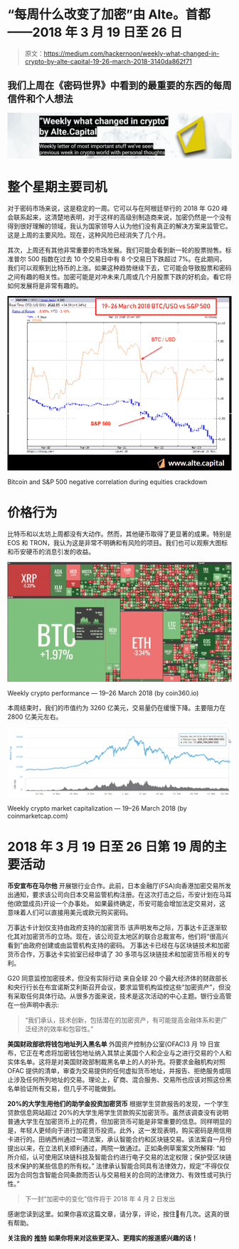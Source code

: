 # “每周什么改变了加密”由 Alte。首都——2018 年 3 月 19 日至 26 日

> 原文：<https://medium.com/hackernoon/weekly-what-changed-in-crypto-by-alte-capital-19-26-march-2018-3140da862f71>

## 我们上周在《密码世界》中看到的最重要的东西的每周信件和个人想法

![](img/b3c03a12b000005b555a659b1c8a627a.png)

# 整个星期主要司机

对于密码市场来说，这是稳定的一周。它可以与在阿根廷举行的 2018 年 G20 峰会联系起来，这清楚地表明，对于这样的高级别制造商来说，加密仍然是一个没有得到很好理解的领域，我认为国家领导人认为他们没有真正的解决方案来监管它。这是上周的主要风险。现在，这种风险已经消失了几个月。

其次，上周还有其他非常重要的市场发展。我们可能会看到新一轮的股票抛售。标准普尔 500 指数在过去 10 个交易日中有 8 个交易日下跌超过 7%。在此期间，我们可以观察到比特币的上涨。如果这种趋势继续下去，它可能会导致股票和密码之间有趣的相关性。加密可能是对冲未来几周或几个月股票下跌的好机会。看它将如何发展将是非常有趣的。

![](img/6fe90730fde345a18084994bb764866a.png)

Bitcoin and S&P 500 negative correlation during equities crackdown

# 价格行为

比特币和以太坊上周都没有大动作。然而，其他硬币取得了更显著的成果。特别是 EOS 和 TRON，我认为这是非常不明确和有风险的项目。我们也可以观察大图标和币安硬币的消息引发的收益。

![](img/0c16d29fbdbc24bf491c7ec968adebfb.png)

Weekly crypto performance — 19–26 March 2018 (by coin360.io)

本周结束时，我们的市值约为 3260 亿美元，交易量仍在缓慢下降。主要阻力在 2800 亿美元左右。

![](img/18f7253dc6a7e03745a9c6f0a8b2fb3f.png)

Weekly crypto market capitalization — 19–26 March 2018 (by coinmarketcap.com)

# 2018 年 3 月 19 日至 26 日第 19 周的主要活动

**币安宣布在马尔他**
开展银行业合作。此前，日本金融厅(FSA)向香港加密交易所发出通知，要求该公司向日本交易监管机构注册。在这次打击之后，币安计划在马耳他(欧盟成员)开设一个办事处。
如果最终确定，币安可能会增加法定交易对，这意味着人们可以直接用美元或欧元购买密码。

万事达卡计划仅支持由政府支持的加密货币
该声明发布之际，万事达卡正逐渐软化其对加密货币的立场。现在，该公司亚太地区的联合总裁宣布，他们将“很高兴看到”由政府创建或由监管机构支持的密码。
万事达卡已经在与区块链技术和加密货币合作，万事达卡实验室已经申请了 30 多项与区块链技术和加密货币相关的专利。

G20 同意监控加密技术，但没有实际行动
来自全球 20 个最大经济体的财政部长和央行行长在布宜诺斯艾利斯召开会议，要求监管机构监控这些“加密资产”，但没有采取任何具体行动。从很多方面来说，技术是这次活动的中心主题。银行业高管在一份声明中表示:

> “我们承认，技术创新，包括潜在的加密资产，有可能提高金融体系和更广泛经济的效率和包容性。”

**美国财政部欲将钱包地址列入黑名单**
外国资产控制办公室(OFAC)3 月 19 日宣布，它正在考虑将加密钱包地址纳入其禁止美国个人和企业与之进行交易的个人和实体名单。这将是对美国财政部制裁黑名单上的人的补充。将要求金融机构对照 OFAC 提供的清单，审查为交易提供的任何虚拟货币地址，并报告、拒绝服务或阻止涉及任何所列地址的交易。理论上，矿商、混合服务、交易所也应该对照这份黑名单验证所有交易，但几乎不可能做到。

**20%的大学生用他们的助学金投资加密货币**
根据学生贷款报告的发现，一个学生贷款信息网站超过 20%的大学生用学生贷款购买加密货币。虽然该调查没有说明普通大学生在加密货币上的花费，但加密货币可能是非常重要的信息。同样明显的是，年轻人更倾向于进行加密货币投资。此外，这一发现表明，购买密码是用信用卡进行的。田纳西州通过一项法案，承认智能合约和区块链交易。该法案自一月份提出以来，在立法机关顺利通过，两院一致通过。正如条例草案案文所解释:
“如所介绍，认可使用区块链科技及智能合约进行电子交易的法定权限；保护受区块链技术保护的某些信息的所有权。”
法律承认智能合同具有法律效力，规定“不得仅仅因为合同包含智能合同条款而否认与交易相关的合同的法律效力、有效性或可执行性。”

> 下一封“加密中的变化”信件将于 2018 年 4 月 2 日发出

感谢您读到这里。如果你喜欢这篇文章，请分享，评论，按住👏有几次。这真的很有帮助。

**关注我的** [**推特**](https://twitter.com/Alte_Capital) **如果你将来对这些更深入、更翔实的报道感兴趣的话！**